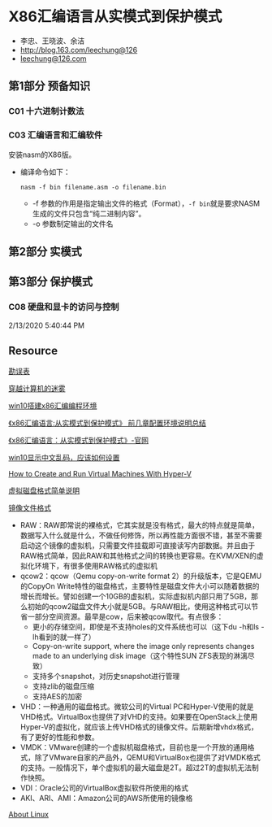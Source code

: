 # X86汇编语言从实模式到保护模式
- 李忠、王晓波、余洁
- http://blog.163.com/leechung@126
- leechung@126.com

## 第1部分 预备知识

### C01 十六进制计数法 

### C03 汇编语言和汇编软件

安装nasm的X86版。
- 编译命令如下：
	```
	nasm -f bin filename.asm -o filename.bin
	```
	- -f 参数的作用是指定输出文件的格式（Format），```-f bin```就是要求NASM生成的文件只包含“纯二进制内容”。 
	- -o 参数制定输出的文件名

 

## 第2部分 实模式

## 第3部分 保护模式

### C08 硬盘和显卡的访问与控制
2/13/2020 5:40:44 PM 

## Resource
[勘误表](http://blog.163.com/leechung@126/blog/static/70525507201301803044445/)

[穿越计算机的迷雾](http://blog.163.com/leechung@126/blog/static/70525507201011111024388/)

[win10搭建x86汇编编程环境](https://blog.csdn.net/sinat_38788608/article/details/95915498)

[《x86汇编语言:从实模式到保护模式》 前几章配置环境说明总结](https://blog.csdn.net/OneTrianee/article/details/80410816)

[《x86汇编语言：从实模式到保护模式》-官网](http://www.lizhongc.com/x86asm/serv.asp)

[win10显示中文乱码，应该如何设置](https://www.zhihu.com/question/34761050)

[How to Create and Run Virtual Machines With Hyper-V](https://www.howtogeek.com/196158/how-to-create-and-run-virtual-machines-with-hyper-v/)

[虚拟磁盘格式简单说明](https://www.cnblogs.com/jinanxiaolaohu/p/9246480.html)

[镜像文件格式](https://www.jianshu.com/p/47a4b1c2f695)
- RAW：RAW即常说的裸格式，它其实就是没有格式，最大的特点就是简单，数据写入什么就是什么，不做任何修饰，所以再性能方面很不错，甚至不需要启动这个镜像的虚拟机，只需要文件挂载即可直接读写内部数据。并且由于RAW格式简单，因此RAW和其他格式之间的转换也更容易。在KVM/XEN的虚拟化环境下，有很多使用RAW格式的虚拟机
- qcow2：qcow（Qemu copy-on-write format 2）的升级版本，它是QEMU的CopyOn Write特性的磁盘格式，主要特性是磁盘文件大小可以随着数据的增长而增长。譬如创建一个10GB的虚拟机，实际虚拟机内部只用了5GB，那么初始的qcow2磁盘文件大小就是5GB。与RAW相比，使用这种格式可以节省一部分空间资源。最早是cow，后来被qcow取代。有点很多：
	- 更小的存储空间，即使是不支持holes的文件系统也可以（这下du -h和ls -lh看到的就一样了）
	- Copy-on-write support, where the image only represents changes made to an underlying disk image（这个特性SUN ZFS表现的淋漓尽致）
	- 支持多个snapshot，对历史snapshot进行管理
	- 支持zlib的磁盘压缩
	- 支持AES的加密
- VHD：一种通用的磁盘格式。微软公司的Virtual PC和Hyper-V使用的就是VHD格式。VirtualBox也提供了对VHD的支持。如果要在OpenStack上使用Hyper-V的虚拟化，就应该上传VHD格式的镜像文件。后期新增vhdx格式，有了更好的性能和参数。
- VMDK：VMware创建的一个虚拟机磁盘格式，目前也是一个开放的通用格式，除了VMware自家的产品外，QEMU和VirtualBox也提供了对VMDK格式的支持。一般情况下，单个虚拟机的最大磁盘是2T。超过2T的虚拟机无法制作快照。
- VDI：Oracle公司的VirtualBox虚拟软件所使用的格式
- AKI、ARI、AMI：Amazon公司的AWS所使用的镜像格 

[About Linux](https://developer.ibm.com/technologies/linux/)